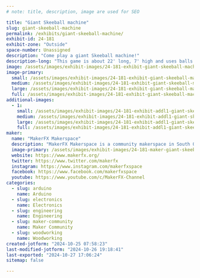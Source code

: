 ```yaml
---
# note: title, description, image are used for SEO

title: "Giant Skeeball machine"
slug: giant-skeeball-machine
permalink: /exhibits/giant-skeeball-machine/
exhibit-id: 24-181
exhibit-zone: "Outside"
space-number: Unassigned
description: "Come play a giant Skeeball machine!"
description-long: "This game is about 22' long, 7' high and uses balls the size of bowling balls."
image: /assets/images/exhibit-images/24-181-exhibit-giant-skeeball-machine-img-0397-large.jpg
image-primary: 
  small: /assets/images/exhibit-images/24-181-exhibit-giant-skeeball-machine-img-0397-small.jpg
  medium: /assets/images/exhibit-images/24-181-exhibit-giant-skeeball-machine-img-0397-medium.jpg
  large: /assets/images/exhibit-images/24-181-exhibit-giant-skeeball-machine-img-0397-large.jpg
  full: /assets/images/exhibit-images/24-181-exhibit-giant-skeeball-machine-img-0397-full.jpg
additional-images: 
  - 1:
    small: /assets/images/exhibit-images/24-181-exhibit-addl1-giant-skeeball-machine-img-0396-small.jpg
    medium: /assets/images/exhibit-images/24-181-exhibit-addl1-giant-skeeball-machine-img-0396-medium.jpg
    large: /assets/images/exhibit-images/24-181-exhibit-addl1-giant-skeeball-machine-img-0396-large.jpg
    full: /assets/images/exhibit-images/24-181-exhibit-addl1-giant-skeeball-machine-img-0396-full.jpg
maker: 
  name: "MakerFX Makerspace"
  description: "MakerFX Makerspace is a community makerspace in South Orlando. We welcome makers of all types, from crafters to artists to robotics builders. Whatever you like to make, you'll find a welcoming community that can help you learn, and wants to learn from you. We are active in the local community and you'll often find MakerFX members showing off what they make at events, volunteering with community projects, partnering with organizations like Boys & Girls Clubs of Central Florida, and much, much more"
  image-primary: /assets/images/exhibit-images/24-181-maker-giant-skeeball-machine-download-medium.png
  website: https://www.makerfx.org/
  twitter: https://www.twitter.com/makerfx
  instagram: https://www.instagram.com/makerfxspace
  facebook: https://www.facebook.com/makerfxspace
  youtube: https://www.youtube.com/c/MakerFX-Channel
categories: 
  - slug: arduino
    name: Arduino
  - slug: electronics
    name: Electronics
  - slug: engineering
    name: Engineering
  - slug: maker-community
    name: Maker Community
  - slug: woodworking
    name: Woodworking
created-jotform: "2024-10-25 07:58:23"
last-modified-jotform: "2024-10-26 19:18:41"
last-exported: "2024-10-27 17:06:24"
sitemap: false

---
```

